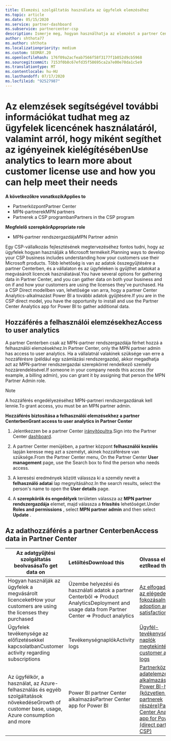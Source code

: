 ```yaml
---
title: Elemzési szolgáltatás használata az ügyfelek elemzéséhez
ms.topic: article
ms.date: 05/15/2020
ms.service: partner-dashboard
ms.subservice: partnercenter-csp
description: Ismerje meg, hogyan használhatja az elemzést a partner Centerben az üzleti tevékenység jobb megismeréséhez, valamint arról, hogy az ügyfelek hogyan használják a megvásárolt licenceket.
author: shthota77
ms.author: shthota
ms.localizationpriority: medium
ms.custom: SEOMAY.20
ms.openlocfilehash: 176f09a2acfeab7566f58f3177f1b052d9cb5968
ms.sourcegitcommit: 7153f0b8c67efd35f58695ca2a7e00e70da1c5e9
ms.translationtype: MT
ms.contentlocale: hu-HU
ms.lasthandoff: 07/17/2020
ms.locfileid: "92527987"
---
```

# <a name="use-analytics-to-learn-more-about-customer-license-use-and-how-you-can-help-meet-their-needs"></a><span data-ttu-id="a1a8d-103">Az elemzések segítségével további információkat tudhat meg az ügyfelek licencének használatáról, valamint arról, hogy miként segíthet az igényeinek kielégítésében</span><span class="sxs-lookup"><span data-stu-id="a1a8d-103">Use analytics to learn more about customer license use and how you can help meet their needs</span></span>

<span data-ttu-id="a1a8d-104">**A következőkre vonatkozik**</span><span class="sxs-lookup"><span data-stu-id="a1a8d-104">**Applies to**</span></span>

- <span data-ttu-id="a1a8d-105">Partnerközpont</span><span class="sxs-lookup"><span data-stu-id="a1a8d-105">Partner Center</span></span>
- <span data-ttu-id="a1a8d-106">MPN-partnerek</span><span class="sxs-lookup"><span data-stu-id="a1a8d-106">MPN partners</span></span>
- <span data-ttu-id="a1a8d-107">Partnerek a CSP programban</span><span class="sxs-lookup"><span data-stu-id="a1a8d-107">Partners in the CSP program</span></span>

<span data-ttu-id="a1a8d-108">**Megfelelő szerepkör**</span><span class="sxs-lookup"><span data-stu-id="a1a8d-108">**Appropriate role**</span></span>

- <span data-ttu-id="a1a8d-109">MPN-partner rendszergazdája</span><span class="sxs-lookup"><span data-stu-id="a1a8d-109">MPN Partner admin</span></span>

<span data-ttu-id="a1a8d-110">Egy CSP-vállalkozás fejlesztésének megtervezéséhez fontos tudni, hogy az ügyfelek hogyan használják a Microsoft termékeit.</span><span class="sxs-lookup"><span data-stu-id="a1a8d-110">Planning ways to develop your CSP business includes understanding how your customers use their Microsoft products.</span></span> <span data-ttu-id="a1a8d-111">Több lehetőség is van az adatok összegyűjtésére a partner Centerben, és a vállalaton és az ügyfeleken is gyűjthet adatokat a megvásárolt licencek használatával.</span><span class="sxs-lookup"><span data-stu-id="a1a8d-111">You have several options for gathering data in Partner Center, and you can gather data on both your business and on if and how your customers are using the licenses they've purchased.</span></span> <span data-ttu-id="a1a8d-112">Ha a CSP Direct modellben van, lehetősége van arra, hogy a partner Center Analytics-alkalmazást Power BI a további adatok gyűjtésére.</span><span class="sxs-lookup"><span data-stu-id="a1a8d-112">If you are in the CSP direct model, you have the opportunity to install and use the Partner Center Analytics app for Power BI to gather additional data.</span></span>

## <a name="access-to-user-analytics"></a><span data-ttu-id="a1a8d-113">Hozzáférés a felhasználói elemzésekhez</span><span class="sxs-lookup"><span data-stu-id="a1a8d-113">Access to user analytics</span></span>

<span data-ttu-id="a1a8d-114">A partner Centerben csak az MPN-partner rendszergazdája férhet hozzá a felhasználói elemzésekhez.</span><span class="sxs-lookup"><span data-stu-id="a1a8d-114">In Partner Center, only the MPN partner admin has access to user analytics.</span></span> <span data-ttu-id="a1a8d-115">Ha a vállalatnál valakinek szüksége van erre a hozzáférésre (például egy számlázási rendszergazda), akkor megadhatja azt az MPN-partner rendszergazdai szerepkörrel rendelkező személy hozzárendelésével.</span><span class="sxs-lookup"><span data-stu-id="a1a8d-115">If someone in your company needs this access (for example, a billing admin), you can grant it by assigning that person the MPN Partner Admin role.</span></span>

>[!NOTE] 
><span data-ttu-id="a1a8d-116">A hozzáférés engedélyezéséhez MPN-partneri rendszergazdának kell lennie.</span><span class="sxs-lookup"><span data-stu-id="a1a8d-116">To grant access, you must be an MPN partner admin.</span></span>

<span data-ttu-id="a1a8d-117">**Hozzáférés biztosítása a felhasználói elemzésekhez a partner Centerben**</span><span class="sxs-lookup"><span data-stu-id="a1a8d-117">**Grant access to user analytics in Partner Center**</span></span> 

1. <span data-ttu-id="a1a8d-118">Jelentkezzen be a partner Center [irányítópultra](https://partner.microsoft.com/dashboard).</span><span class="sxs-lookup"><span data-stu-id="a1a8d-118">Sign into the Partner Center [dashboard](https://partner.microsoft.com/dashboard).</span></span>

2. <span data-ttu-id="a1a8d-119">A partner Center menüjében, a partner központ **felhasználói kezelés** lapján keresse meg azt a személyt, akinek hozzáférésre van szüksége.</span><span class="sxs-lookup"><span data-stu-id="a1a8d-119">From the Partner Center menu, On the Partner Center **User management** page, use the Search box to find the person who needs access.</span></span>
2.  <span data-ttu-id="a1a8d-120">A keresési eredmények között válassza ki a személy nevét a **felhasználó adatai** lap megnyitásához.</span><span class="sxs-lookup"><span data-stu-id="a1a8d-120">In the search results, select the person's name to open the **User details** page.</span></span>
3.  <span data-ttu-id="a1a8d-121">A **szerepkörök és engedélyek** területen válassza az **MPN partner rendszergazdája** elemet, majd válassza a **frissítés** lehetőséget.</span><span class="sxs-lookup"><span data-stu-id="a1a8d-121">Under **Roles and permissions** , select **MPN partner admin** and then select **Update** .</span></span>

 
## <a name="access-data-in-partner-center"></a><span data-ttu-id="a1a8d-122">Az adathozzáférés a partner Centerben</span><span class="sxs-lookup"><span data-stu-id="a1a8d-122">Access data in Partner Center</span></span>

|<span data-ttu-id="a1a8d-123">**Az adatgyűjtési szolgáltatás beolvasása**</span><span class="sxs-lookup"><span data-stu-id="a1a8d-123">**To get data on**</span></span>   |<span data-ttu-id="a1a8d-124">**Letöltés**</span><span class="sxs-lookup"><span data-stu-id="a1a8d-124">**Download this**</span></span>   |<span data-ttu-id="a1a8d-125">**Olvassa el ezt**</span><span class="sxs-lookup"><span data-stu-id="a1a8d-125">**Read this**</span></span>   | <span data-ttu-id="a1a8d-126">**A következőkre vonatkozik**</span><span class="sxs-lookup"><span data-stu-id="a1a8d-126">**Applies to**</span></span>    |
|---------------------|:-----------------------|:---------------|:--------------|
|<span data-ttu-id="a1a8d-127">Hogyan használják az ügyfelek a megvásárolt licenceket</span><span class="sxs-lookup"><span data-stu-id="a1a8d-127">How your customers are using the licenses they purchased</span></span>   |<span data-ttu-id="a1a8d-128">Üzembe helyezési és használati adatok a partner Centerből => Product Analytics</span><span class="sxs-lookup"><span data-stu-id="a1a8d-128">Deployment and usage data from Partner Center => Product analytics</span></span>   |[<span data-ttu-id="a1a8d-129">Az elfogadás és az elégedettség fokozása</span><span class="sxs-lookup"><span data-stu-id="a1a8d-129">Increase adoption and satisfaction</span></span>](increasing-adoption-and-satisfaction.md)|<span data-ttu-id="a1a8d-130">CSP-partnerek</span><span class="sxs-lookup"><span data-stu-id="a1a8d-130">CSP partners</span></span>|
|<span data-ttu-id="a1a8d-131">Ügyfelek tevékenysége az előfizetésekkel kapcsolatban</span><span class="sxs-lookup"><span data-stu-id="a1a8d-131">Customer activity regarding subscriptions</span></span>   |<span data-ttu-id="a1a8d-132">Tevékenységnaplók</span><span class="sxs-lookup"><span data-stu-id="a1a8d-132">Activity logs</span></span>   |[<span data-ttu-id="a1a8d-133">Ügyfél-tevékenységi naplók megtekintése</span><span class="sxs-lookup"><span data-stu-id="a1a8d-133">View customer activity logs</span></span>](activity-logs.md)|<span data-ttu-id="a1a8d-134">CSP-partnerek</span><span class="sxs-lookup"><span data-stu-id="a1a8d-134">CSP partners</span></span>   |
|<span data-ttu-id="a1a8d-135">Az ügyfélkör, a használat, az Azure-felhasználás és egyéb szolgáltatások növekedése</span><span class="sxs-lookup"><span data-stu-id="a1a8d-135">Growth of customer base, usage, Azure consumption and more</span></span>   |<span data-ttu-id="a1a8d-136">Power BI partner Center alkalmazás</span><span class="sxs-lookup"><span data-stu-id="a1a8d-136">Partner Center app for Power BI</span></span>   |[<span data-ttu-id="a1a8d-137">Partnerközpont adatelemzési alkalmazás a Power BI-hoz (közvetlen CSP-partnerek részére)</span><span class="sxs-lookup"><span data-stu-id="a1a8d-137">Partner Center Analytics app for Power BI (direct partners in CSP)</span></span>](power-bi-app-for-direct-partners.md)|<span data-ttu-id="a1a8d-138">Közvetlen CSP-partnerek</span><span class="sxs-lookup"><span data-stu-id="a1a8d-138">CSP direct partners</span></span>|






